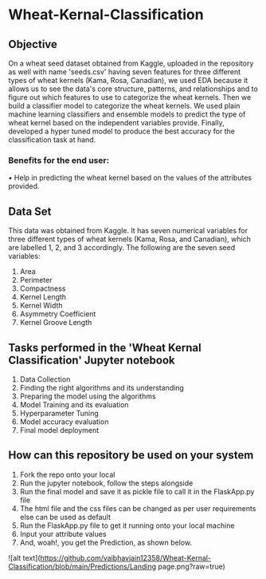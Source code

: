 # Wheat-Kernal-Classification

## Objective
On a wheat seed dataset obtained from Kaggle, uploaded in the repository as well with name 'seeds.csv' having seven features for three different types of wheat kernels (Kama, Rosa, Canadian), we used EDA because it allows us to see the data's core structure, patterns, and relationships and to figure out which features to use to categorize the wheat kernels.
Then we build a classifier model to categorize the wheat kernels. We used plain machine learning classifiers and ensemble models to predict the type of wheat kernel based on the independent variables provide. Finally, developed a hyper tuned model to produce the best accuracy for the classification task at hand.

### Benefits for the end user:
•	Help in predicting the wheat kernel based on the values of the attributes provided.

## Data Set
This data was obtained from Kaggle.
It has seven numerical variables for three different types of wheat kernels (Kama, Rosa, and Canadian), which are labelled 1, 2, and 3 accordingly.
The following are the seven seed variables:
1.	Area
2.	Perimeter
3.	Compactness
4.	Kernel Length
5.	Kernel Width
6.	Asymmetry Coefficient
7.	Kernel Groove Length

## Tasks performed in the 'Wheat Kernal Classification' Jupyter notebook
1.	Data Collection
2.	Finding the right algorithms and its understanding
3.	Preparing the model using the algorithms
4.	Model Training and its evaluation
5.	Hyperparameter Tuning
6.	Model accuracy evaluation
7.	Final model deployment


## How can this repository be used on your system
1.	Fork the repo onto your local
2.	Run the jupyter notebook, follow the steps alongside
3.	Run the final model and save it as pickle file to call it in the FlaskApp.py file
4.	The html file and the css files can be changed as per user requirements else can be used as default
5.	Run the FlaskApp.py file to get it running onto your local machine
6.	Input your attribute values
7.	And, woah!, you get the Prediction, as shown below.


![alt text](https://github.com/vaibhavjain12358/Wheat-Kernal-Classification/blob/main/Predictions/Landing page.png?raw=true)
